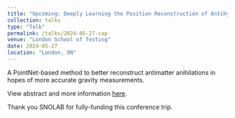 ```yaml
---
title: "Upcoming: Deeply Learning the Position Reconstruction of Antihydrogen Annihilations in ALPHA-g"
collection: talks
type: "Talk"
permalink: /talks/2024-05-27-cap
venue: "London School of Testing"
date: 2024-05-27
location: "London, ON"
---
```


A PointNet-based method to better reconstruct antimatter anihilations in hopes of more accurate gravity measurements.

View abstract and more information [here](https://indico.cern.ch/event/1316311/abstracts/169696/).

Thank you SNOLAB for fully-funding this conference trip.
